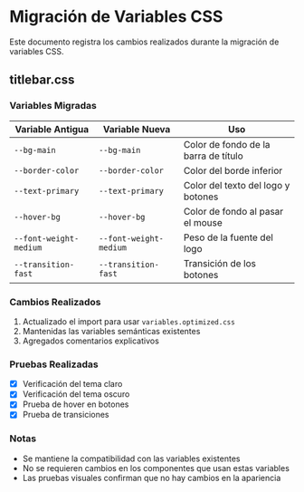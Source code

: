 # Migración de Variables CSS

Este documento registra los cambios realizados durante la migración de variables CSS.

## titlebar.css

### Variables Migradas

| Variable Antigua       | Variable Nueva         | Uso                                  |
| ---------------------- | ---------------------- | ------------------------------------ |
| `--bg-main`            | `--bg-main`            | Color de fondo de la barra de título |
| `--border-color`       | `--border-color`       | Color del borde inferior             |
| `--text-primary`       | `--text-primary`       | Color del texto del logo y botones   |
| `--hover-bg`           | `--hover-bg`           | Color de fondo al pasar el mouse     |
| `--font-weight-medium` | `--font-weight-medium` | Peso de la fuente del logo           |
| `--transition-fast`    | `--transition-fast`    | Transición de los botones            |

### Cambios Realizados

1. Actualizado el import para usar `variables.optimized.css`
2. Mantenidas las variables semánticas existentes
3. Agregados comentarios explicativos

### Pruebas Realizadas

- [x] Verificación del tema claro
- [x] Verificación del tema oscuro
- [x] Prueba de hover en botones
- [x] Prueba de transiciones

### Notas

- Se mantiene la compatibilidad con las variables existentes
- No se requieren cambios en los componentes que usan estas variables
- Las pruebas visuales confirman que no hay cambios en la apariencia
